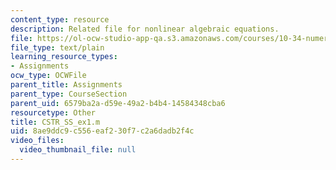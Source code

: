 ```yaml
---
content_type: resource
description: Related file for nonlinear algebraic equations.
file: https://ol-ocw-studio-app-qa.s3.amazonaws.com/courses/10-34-numerical-methods-applied-to-chemical-engineering-fall-2005/8ae9ddc9c556eaf230f7c2a6dadb2f4c_CSTR_SS_ex1.m
file_type: text/plain
learning_resource_types:
- Assignments
ocw_type: OCWFile
parent_title: Assignments
parent_type: CourseSection
parent_uid: 6579ba2a-d59e-49a2-b4b4-14584348cba6
resourcetype: Other
title: CSTR_SS_ex1.m
uid: 8ae9ddc9-c556-eaf2-30f7-c2a6dadb2f4c
video_files:
  video_thumbnail_file: null
---
```


